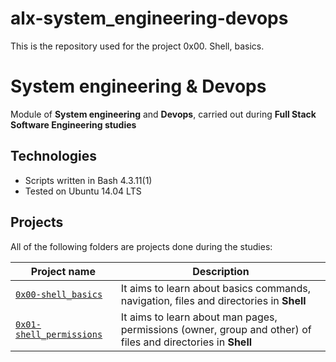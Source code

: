# alx-system_engineering-devops
This is the repository used for the project 0x00. Shell, basics.

# System engineering & Devops

Module of **System engineering** and **Devops**, carried out during **Full Stack Software Engineering studies**

## Technologies
* Scripts written in Bash 4.3.11(1)
* Tested on Ubuntu 14.04 LTS

## Projects
All of the following folders are projects done during the studies:

| Project name | Description |
| ------------ | ----------- |
| [`0x00-shell_basics`](https://github.com/luischaparroc/holberton-system_engineering-devops/tree/master/0x00-shell_basics) | It aims to learn about basics commands, navigation, files and directories in **Shell** |
| [`0x01-shell_permissions`](https://github.com/luischaparroc/holberton-system_engineering-devops/tree/master/0x01-shell_permissions) | It aims to learn about man pages, permissions (owner, group and other) of files and directories in **Shell** |
